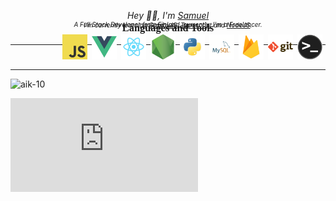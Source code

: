 <p align="center">
  <i>Hey 👋🏽, I'm <a href="https://lentokone.online" targer="_blank">Samuel</a></i>
  <h6 style="margin-top: -14px; font-size: 10px;" align="center">A Full Stack Developer from Finland, currently, I'm a️ Freelancer.</h6>
  <h6 style="margin-top: -34px; font-size: 10px;" align="center">I'm currently learning <a href="https://www.gatsbyjs.com" targer="_blank">GatsbyJS</a>, <a href="https://www.typescriptlang.org" targer="_blank">Typescript</a> and <a href="https:/nodejs.org" targer="_blank">NodeJS</a>.</h6>
  <h6 style="margin-top: -34px; font-size: 10px;" align="center">I'm <strong>18</strong> year old.</h6>
</p>

------------

<h3 align="center" style="margin-top: -52px;">
  <span style="font-family: 'Lucida Console';">Languages and Tools</span>

  <p align="center" style="display: flex;margin: auto;width: 70%;">
    <img style="margin-left: 7px;" height="40" src="https://raw.githubusercontent.com/github/explore/80688e429a7d4ef2fca1e82350fe8e3517d3494d/topics/javascript/javascript.png">
    <img style="margin-left: 7px;" height="40" src="https://raw.githubusercontent.com/github/explore/80688e429a7d4ef2fca1e82350fe8e3517d3494d/topics/vue/vue.png">
    <img style="margin-left: 7px;" height="40" src="https://raw.githubusercontent.com/github/explore/80688e429a7d4ef2fca1e82350fe8e3517d3494d/topics/react/react.png">
    <img style="margin-left: 7px;" height="40" src="https://raw.githubusercontent.com/github/explore/80688e429a7d4ef2fca1e82350fe8e3517d3494d/topics/nodejs/nodejs.png">
    <img style="margin-left: 7px;" height="40" src="https://raw.githubusercontent.com/github/explore/80688e429a7d4ef2fca1e82350fe8e3517d3494d/topics/python/python.png">
    <img style="margin-left: 7px;" height="40" src="https://raw.githubusercontent.com/github/explore/80688e429a7d4ef2fca1e82350fe8e3517d3494d/topics/mysql/mysql.png">
    <img style="margin-left: 7px;" height="40" src="https://raw.githubusercontent.com/github/explore/80688e429a7d4ef2fca1e82350fe8e3517d3494d/topics/firebase/firebase.png">
    <img style="margin-left: 7px;" height="40" src="https://raw.githubusercontent.com/github/explore/80688e429a7d4ef2fca1e82350fe8e3517d3494d/topics/git/git.png">
    <img style="margin-left: 7px;" height="40" src="https://raw.githubusercontent.com/github/explore/80688e429a7d4ef2fca1e82350fe8e3517d3494d/topics/terminal/terminal.png">
  </p>
</h3>

------------

<p align="left"><img src="https://komarev.com/ghpvc/?username=AIK-10" alt="aik-10" /></p>

<embed src="https://wakatime.com/share/@Lentokone/74fabe8a-3b0a-4e43-9118-3b9b6374d8b4.svg"></embed>
